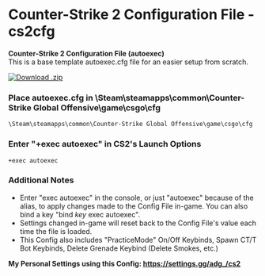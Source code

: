 # Counter-Strike 2 Configuration File - cs2cfg

**Counter-Strike 2 Configuration File (autoexec)**<br/>
This is a base template autoexec.cfg file for an easier setup from scratch.<br/>

[![Download .zip](https://img.shields.io/badge/Download-.zip-blue)](https://github.com/ADG248/cs2cfg/archive/refs/heads/main.zip)

### Place autoexec.cfg in \Steam\steamapps\common\Counter-Strike Global Offensive\game\csgo\cfg
```
\Steam\steamapps\common\Counter-Strike Global Offensive\game\csgo\cfg
```
### Enter "+exec autoexec" in CS2's Launch Options
```
+exec autoexec
```

### Additional Notes
- Enter "exec autoexec" in the console, or just "autoexec" because of the alias, to apply changes made to the Config File in-game. You can also bind a key "bind *key* exec autoexec".<br/>
- Settings changed in-game will reset back to the Config File's value each time the file is loaded.<br/>
- This Config also includes "PracticeMode" On/Off Keybinds, Spawn CT/T Bot Keybinds, Delete Grenade Keybind (Delete Smokes, etc.)<br/>

**My Personal Settings using this Config: https://settings.gg/adg_/cs2**
